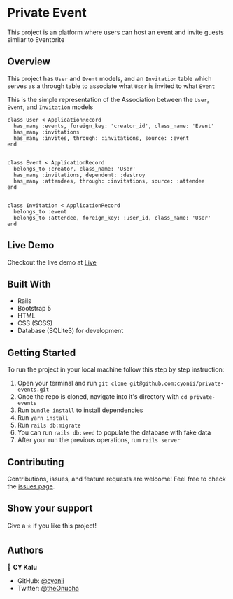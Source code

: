 # Private Event

This project is an platform where users can host an event and invite guests simliar to Eventbrite

## Overview
This project has `User` and `Event` models, and an `Invitation` table which serves as a through table to associate what `User` is invited to what `Event`

This is the simple representation of the Association between the `User`, `Event`, and `Invitation` models
```
class User < ApplicationRecord
  has_many :events, foreign_key: 'creator_id', class_name: 'Event'
  has_many :invitations
  has_many :invites, through: :invitations, source: :event
end


class Event < ApplicationRecord
  belongs_to :creator, class_name: 'User'
  has_many :invitations, dependent: :destroy
  has_many :attendees, through: :invitations, source: :attendee
end


class Invitation < ApplicationRecord
  belongs_to :event
  belongs_to :attendee, foreign_key: :user_id, class_name: 'User'
end
```

## Live Demo
Checkout the live demo at [Live](https://eventery.herokuapp.com/)

## Built With
- Rails
- Bootstrap 5
- HTML
- CSS (SCSS)
- Database (SQLite3) for development


## Getting Started
To run the project in your local machine follow this step by step instruction:
1. Open your terminal and run `git clone git@github.com:cyonii/private-events.git`
2. Once the repo is cloned, navigate into it's directory with `cd private-events`
3. Run `bundle install` to install dependencies
4. Run `yarn install`
5. Run `rails db:migrate`
6. You can run `rails db:seed` to populate the database with fake data
7. After your run the previous operations, run `rails server`

## Contributing

Contributions, issues, and feature requests are welcome!
Feel free to check the [issues page](../../issues).

## Show your support

Give a ⭐️ if you like this project!

## Authors

👤 **CY Kalu**

- GitHub: [@cyonii](https://github.com/cyonii)
- Twitter: [@theOnuoha](https://twitter.com/theOnuoha)
